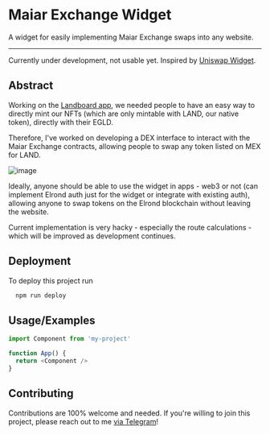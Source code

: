 
# Maiar Exchange Widget

A widget for easily implementing Maiar Exchange swaps into any website.

---


Currently under development, not usable yet. Inspired by [Uniswap Widget](https://docs.uniswap.org/sdk/widgets/swap-widget).

## Abstract

Working on the [Landboard app](https://app.landboard.io/), we needed people to have an
easy way to directly mint our NFTs (which are only mintable with LAND, our native token),
directly with their EGLD.

Therefore, I've worked on developing a DEX interface to interact with the Maiar Exchange contracts, allowing people to swap any token listed on MEX for LAND.

![image](https://user-images.githubusercontent.com/77828455/194397280-cabb9296-c441-4535-9446-709b9125f4c7.png)

Ideally, anyone should be able to use the widget in apps - web3 or not 
(can implement Elrond auth just for the widget or integrate with existing auth),
allowing anyone to swap tokens on the Elrond blockchain without leaving the website. 

Current implementation is very hacky - especially the route calculations - 
which will be improved as development continues. 
## Deployment

To deploy this project run

```bash
  npm run deploy
```


## Usage/Examples

```javascript
import Component from 'my-project'

function App() {
  return <Component />
}
```


## Contributing
Contributions are 100% welcome and needed. If you're willing to join this project, please reach out to me [via Telegram](https://t.me/lucasmanea)!
